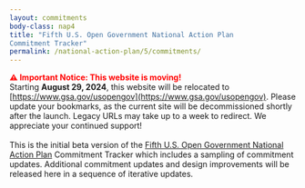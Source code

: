 ```yaml
---
layout: commitments
body-class: nap4
title: "Fifth U.S. Open Government National Action Plan
Commitment Tracker"
permalink: /national-action-plan/5/commitments/
---
```

<span style="color:red;"> **⚠ Important Notice: This website is moving!** </span> <br>
Starting **August 29, 2024**, this website will be relocated to [https://www.gsa.gov/usopengov](https://www.gsa.gov/usopengov). Please update your bookmarks, as the current site will be decommissioned shortly after the launch. Legacy URLs may take up to a week to redirect. We appreciate your continued support! <br><br>
This is the initial beta version of the [Fifth U.S. Open Government National Action Plan](/national-action-plan/5/) Commitment Tracker which includes a sampling of commitment updates. Additional commitment updates and design improvements will be released here in a sequence of iterative updates. 

